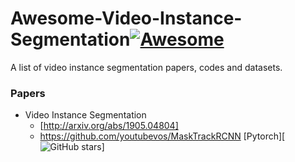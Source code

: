 # Awesome-Video-Instance-Segmentation[![Awesome](https://awesome.re/badge.svg)](https://awesome.re)
A list of video instance segmentation papers, codes and datasets.

### Papers
- Video Instance Segmentation
  + [http://arxiv.org/abs/1905.04804]
  + https://github.com/youtubevos/MaskTrackRCNN [Pytorch][![GitHub stars](https://img.shields.io/github/stars/youtubevos/MaskTrackRCNN.svg?logo=github&label=Stars)]

